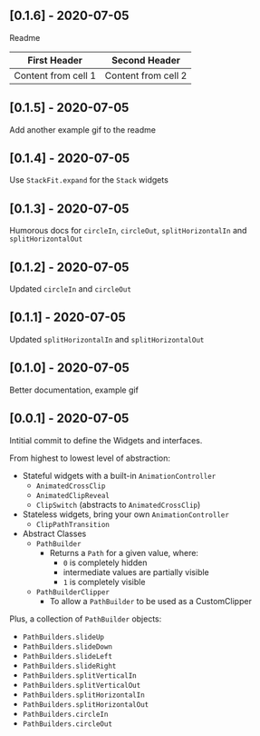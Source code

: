 ## [0.1.6] - 2020-07-05

Readme

First Header | Second Header
------------ | -------------
Content from cell 1 | Content from cell 2

## [0.1.5] - 2020-07-05

Add another example gif to the readme

## [0.1.4] - 2020-07-05

Use `StackFit.expand` for the `Stack` widgets

## [0.1.3] - 2020-07-05

Humorous docs for `circleIn`, `circleOut`, `splitHorizontalIn` and `splitHorizontalOut`

## [0.1.2] - 2020-07-05

Updated `circleIn` and `circleOut`

## [0.1.1] - 2020-07-05

Updated `splitHorizontalIn` and `splitHorizontalOut`

## [0.1.0] - 2020-07-05

Better documentation, example gif

## [0.0.1] - 2020-07-05

Intitial commit to define the Widgets and interfaces.

From highest to lowest level of abstraction:

* Stateful widgets with a built-in `AnimationController`
   * `AnimatedCrossClip`
   * `AnimatedClipReveal`
   * `ClipSwitch` (abstracts to `AnimatedCrossClip`)
* Stateless widgets, bring your own `AnimationController`
   * `ClipPathTransition`
* Abstract Classes
   * `PathBuilder`
      * Returns a `Path` for a given value, where:
         * `0` is completely hidden
         * intermediate values are partially visible
         * `1` is completely visible
   * `PathBuilderClipper`
      * To allow a `PathBuilder` to be used as a CustomClipper

Plus, a collection of `PathBuilder` objects:

* `PathBuilders.slideUp`
* `PathBuilders.slideDown`
* `PathBuilders.slideLeft`
* `PathBuilders.slideRight`
* `PathBuilders.splitVerticalIn`
* `PathBuilders.splitVerticalOut`
* `PathBuilders.splitHorizontalIn`
* `PathBuilders.splitHorizontalOut`
* `PathBuilders.circleIn`
* `PathBuilders.circleOut`